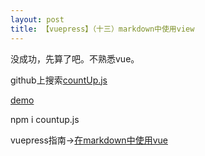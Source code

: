 ```yaml
---
layout: post
title: 【vuepress】（十三）markdown中使用view
---
```


没成功，先算了吧。不熟悉vue。

github上搜索[countUp.js](https://github.com/inorganik/countUp.js)

[demo](https://inorganik.github.io/countUp.js/)

npm i countup.js

vuepress指南→[在markdown中使用vue](https://www.vuepress.cn/guide/using-vue.html)

